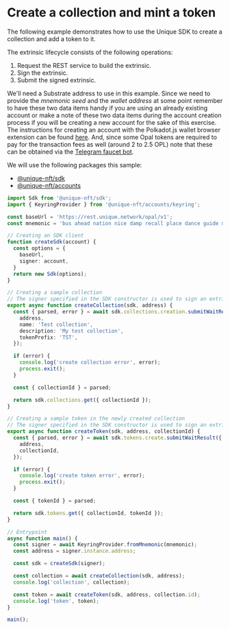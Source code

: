 # Create a collection and mint a token

The following example demonstrates how to use the Unique SDK to create a collection and add a token to it.

The extrinsic lifecycle consists of the following operations:

1. Request the REST service to build the extrinsic.
2. Sign the extrinsic.
3. Submit the signed extrinsic.

 We'll need a Substrate address to use in this example. Since we need to provide the *mnemonic seed* and the *wallet address* at some point remember to have these two data items handy if you are using an already existing account or make a note of these two data items during the account creation process if you will be creating a new account for the sake of this exercise. The instructions for creating an account with the Polkadot.js wallet browser extension can be found [here](../tutorials/createAccount.md). And, since some Opal tokens are required to pay for the transaction fees as well (around 2 to 2.5 OPL) note that these can be obtained via the [Telegram faucet bot](https://t.me/unique2faucet_opal_bot).

We will use the following packages this sample:

- [@unique-nft/sdk](https://www.npmjs.com/package/@unique-nft/sdk)
- [@unique-nft/accounts](https://www.npmjs.com/package/@unique-nft/accounts)

```ts
import Sdk from '@unique-nft/sdk';
import { KeyringProvider } from '@unique-nft/accounts/keyring';

const baseUrl = 'https://rest.unique.network/opal/v1';
const mnemonic = 'bus ahead nation nice damp recall place dance guide media clap language';

// Creating an SDK client
function createSdk(account) {
  const options = {
    baseUrl,
    signer: account,
  }
  return new Sdk(options);
}

// Creating a sample collection
// The signer specified in the SDK constructor is used to sign an extrinsic
export async function createCollection(sdk, address) {
  const { parsed, error } = await sdk.collections.creation.submitWaitResult({
    address,
    name: 'Test collection',
    description: 'My test collection',
    tokenPrefix: 'TST',
  });

  if (error) {
    console.log('create collection error', error);
    process.exit();
  }

  const { collectionId } = parsed;

  return sdk.collections.get({ collectionId });
}

// Creating a sample token in the newly created collection
// The signer specified in the SDK constructor is used to sign an extrinsic
export async function createToken(sdk, address, collectionId) {
  const { parsed, error } = await sdk.tokens.create.submitWaitResult({
    address,
    collectionId,
  });

  if (error) {
    console.log('create token error', error);
    process.exit();
  }

  const { tokenId } = parsed;

  return sdk.tokens.get({ collectionId, tokenId });
}

// Entrypoint
async function main() {
  const signer = await KeyringProvider.fromMnemonic(mnemonic);
  const address = signer.instance.address;

  const sdk = createSdk(signer);

  const collection = await createCollection(sdk, address);
  console.log('collection', collection);

  const token = await createToken(sdk, address, collection.id);
  console.log('token', token);
}

main();
```
